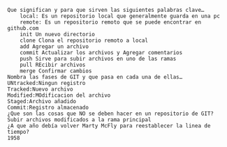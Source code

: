 
    Que significan y para que sirven las siguientes palabras clave…
        local: Es un repositorio local que generalmente guarda en una pc
        remote: Es un repositorio remoto que se puede encontrar en github.com
        init Un nuevo directorio
        clone Clona el repositorio remoto a local
        add Agregar un archivo
        commit Actualizar los archivos y Agregar comentarios
        push Sirve para subir archivos en uno de las ramas
        pull REcibir archivos
        merge Confirmar cambios
    Nombra las fases de GIT y que pasa en cada una de ellas…
    UNtracked:Ningun registro
    Tracked:Nuevo archivo
    Modified:MOdificacion del archivo
    Staged:Archivo añadido
    Commit:Registro almacenado
    ¿Que son las cosas que NO se deben hacer en un repositorio de GIT?
    Subir archivos modificados a la rama principal
    ¿A que año debía volver Marty McFly para reestablecer la linea de tiempo?
    1958
